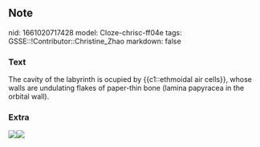 ## Note
nid: 1661020717428
model: Cloze-chrisc-ff04e
tags: GSSE::!Contributor::Christine_Zhao
markdown: false

### Text
<div>
  <div>
    <div>
      <div>
        The cavity of the labyrinth is ocupied by {{c1::ethmoidal
        air cells}}, whose walls are undulating flakes of
        paper-thin bone (lamina papyracea in the orbital wall).
      </div>
    </div>
  </div>
</div>

### Extra
<img src="Gray152.png"><img src="250px-Gray151.png">

